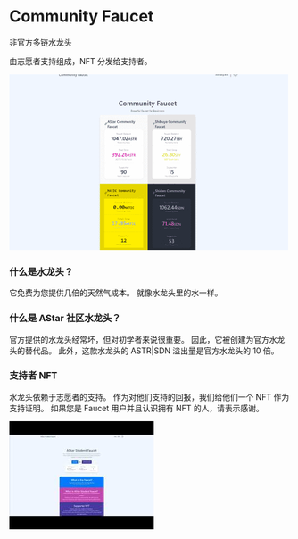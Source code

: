 # Community Faucet

<p>非官方多链水龙头</p>
<p>由志愿者支持组成，NFT 分发给支持者。</p>

![dasda](dasda.png)

### 什么是水龙头？

它免费为您提供几倍的天然气成本。
就像水龙头里的水一样。

### 什么是 AStar 社区水龙头？

官方提供的水龙头经常坏，但对初学者来说很重要。
因此，它被创建为官方水龙头的替代品。
此外，这款水龙头的 ASTR|SDN 溢出量是官方水龙头的 10 倍。

### 支持者 NFT

水龙头依赖于志愿者的支持。
作为对他们支持的回报，我们给他们一个 NFT 作为支持证明。
如果您是 Faucet 用户并且认识拥有 NFT 的人，请表示感谢。

![ndia](ndia.png)
